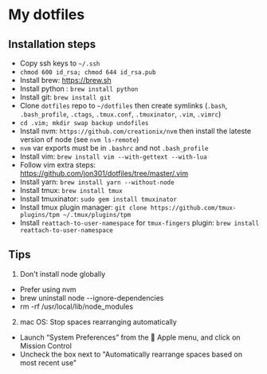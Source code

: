 # My dotfiles

## Installation steps

- Copy ssh keys to `~/.ssh`
- `chmod 600 id_rsa; chmod 644 id_rsa.pub`
- Install brew: https://brew.sh
- Install python : `brew install python`
- Install git: `brew install git`
- Clone `dotfiles` repo to `~/dotfiles` then create symlinks (`.bash`, `.bash_profile`, `.ctags`, `.tmux.conf`, `.tmuxinator`, `.vim`, `.vimrc`)
- `cd .vim; mkdir swap backup undofiles`
- Install nvm: `https://github.com/creationix/nvm` then install the lateste version of node (see `nvm ls-remote`)
- `nvm` var exports must be in `.bashrc` and not `.bash_profile`
- Install vim: `brew install vim --with-gettext --with-lua`
- Follow vim extra steps: https://github.com/jon301/dotfiles/tree/master/.vim
- Install yarn: `brew install yarn --without-node`
- Install tmux: `brew install tmux`
- Install tmuxinator: `sudo gem install tmuxinator`
- Install tmux plugin manager: `git clone https://github.com/tmux-plugins/tpm ~/.tmux/plugins/tpm`
- Install `reattach-to-user-namespace` for `tmux-fingers` plugin: `brew install reattach-to-user-namespace`

## Tips

1. Don't install node globally

- Prefer using nvm
- brew uninstall node --ignore-dependencies
- rm -rf /usr/local/lib/node_modules

2. mac OS: Stop spaces rearranging automatically

- Launch “System Preferences” from the  Apple menu, and click on Mission Control
- Uncheck the box next to "Automatically rearrange spaces based on most recent use"
